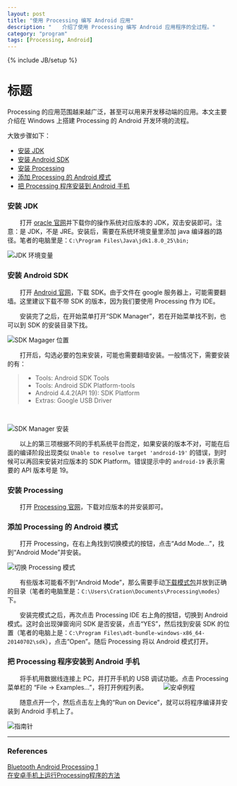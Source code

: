 ```yaml
---
layout: post
title: "使用 Processing 编写 Android 应用"
description: "　　介绍了使用 Processing 编写 Android 应用程序的全过程。"
category: "program"
tags: [Processing, Android]
---
```

{% include JB/setup %}

# 标题


Processing 的应用范围越来越广泛，甚至可以用来开发移动端的应用。本文主要介绍在 Windows 上搭建 Processing 的 Android 开发环境的流程。

大致步骤如下：

* [安装 JDK](#安装JDK)
* [安装 Android SDK](#安装Android_SDK)
* [安装 Processing](#安装Processing)
* [添加 Processing 的 Android 模式](#添加Processing的Android模式)
* [把 Processing 程序安装到 Android 手机](#把Processing程序安装到Android手机)


### 安装 JDK<a name="安装JDK"/>

　　打开 [oracle 官网](http://www.oracle.com/technetwork/java/javase/downloads/jdk8-downloads-2133151.html)并下载你的操作系统对应版本的 JDK，双击安装即可。注意：是 JDK，不是 JRE。安装后，需要在系统环境变量里添加 java 编译器的路径。笔者的电脑里是：`C:\Program Files\Java\jdk1.8.0_25\bin;`

![JDK 环境变量]({{site.img_path}}/environment_variables_jdk.png)

### 安装 Android SDK<a name="安装Android_SDK"/>

　　打开 [Android 官网](http://developer.android.com/sdk/index.html#Other)，下载 SDK。由于文件在 google 服务器上，可能需要翻墙。这里建议下载不带 SDK 的版本，因为我们要使用 Processing 作为 IDE。

　　安装完了之后，在开始菜单打开“SDK Manager”，若在开始菜单找不到，也可以到 SDK 的安装目录下找。

![SDK Magager 位置]({{site.img_path}}/sdk_manager.png)

　　打开后，勾选必要的包来安装，可能也需要翻墙安装。一般情况下，需要安装的有：

> * Tools: Android SDK Tools
> * Tools: Android SDK Platform-tools
> * Android 4.4.2(API 19): SDK Platform
> * Extras: Google USB Driver

<br>

![SDK Manager 安装]({{site.img_path}}/sdk_manager_install.png)

　　以上的第三项根据不同的手机系统平台而定，如果安装的版本不对，可能在后面的编译阶段出现类似 `Unable to resolve target 'android-19'` 的错误，到时候可以再回来安装对应版本的 SDK Platform。错误提示中的 `android-19` 表示需要的 API 版本号是 19。

### 安装 Processing<a name="安装Processing"/>

　　打开 [Processing 官网](https://processing.org/download/?processing)，下载对应版本的并安装即可。

### 添加 Processing 的 Android 模式<a name="添加Processing的Android模式"/>

　　打开 Processing，在右上角找到切换模式的按钮，点击“Add Mode...”，找到“Android Mode”并安装。

![切换 Processing 模式]({{site.img_path}}/processing_mode.png)

　　有些版本可能看不到“Android Mode”，那么需要手动[下载模式包](({{site.resource_path}}/AndroidMode.zip))并放到正确的目录（笔者的电脑里是：`C:\Users\Cration\Documents\Processing\modes`）下。

　　安装完模式之后，再次点击 Processing IDE 右上角的按钮，切换到 Android 模式。这时会出现弹窗询问 SDK 是否安装，点击“YES”，然后找到安装 SDK 的位置（笔者的电脑上是：`C:\Program Files\adt-bundle-windows-x86_64-20140702\sdk`），点击“Open”。随后 Processing 将以 Android 模式打开。

### 把 Processing 程序安装到 Android 手机<a name="把Processing程序安装到Android手机"/>

　　将手机用数据线连接上 PC，并打开手机的 USB 调试功能。点击 Processing 菜单栏的 “File -> Examples...”，将打开例程列表。
　　
![安卓例程]({{site.img_path}}/processing_android_examples.png)

　　随意点开一个，然后点击左上角的“Run on Device”，就可以将程序编译并安装到 Android 手机上了。

![指南针]({{site.img_path}}/compass.gif)


-----------------------------------------------------------------

### References

[Bluetooth Android Processing 1](http://arduinobasics.blogspot.com/2013/03/arduino-basics-bluetooth-android.html)  
[在安卓手机上运行Processing程序的方法](http://www.eefocus.com/zhang700309/blog/14-12/307377_88e74.html)  

